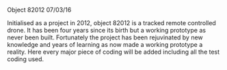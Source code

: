 Object 82012
07/03/16

Initialised as a project in 2012, object 82012 is a tracked remote controlled drone. It has been four years since its birth but a working prototype as never been built. Fortunately the project has been rejuvinated by new knowledge and years of learning as now made a working prototype a reality. Here every major piece of coding will be added including all the test coding used.
